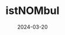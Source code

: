 ---
layout: project
title: istNOMbul
title_en: istNOMbul
category: Mapbox Studio
date: 2024-03-20
embed_url: https://api.mapbox.com/styles/v1/mertturunc/clevexal800ho01o9hn9owlp4.html?title=false&access_token=pk.eyJ1IjoibWVydHR1cnVuYyIsImEiOiJjbGNzYTB6ZzgwMW55M29vZGIzdW96ZmMxIn0.-U-Cljwku_TEqYngV_e10w&zoomwheel=false#11.89/41.04264/28.97401
description: istNOMbul projesi için Mapbox Studio içerisinde tasarlandı.
description_en: Designed in Mapbox Studio for the istNOMbul project.
has_full_page: false
lang: tr
translations:
  - lang: tr
    url: /projects/istnombul/
#  - lang: en
#    url: /projects/istnombul-en/
---